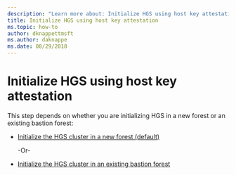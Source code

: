 ```yaml
---
description: "Learn more about: Initialize HGS using host key attestation"
title: Initialize HGS using host key attestation
ms.topic: how-to
author: dknappettmsft
ms.author: daknappe
ms.date: 08/29/2018
---
```


# Initialize HGS using host key attestation

This step depends on whether you are initializing HGS in a new forest or an existing bastion forest:

- [Initialize the HGS cluster in a new forest (default)](guarded-fabric-initialize-hgs-key-mode-default.md)

  -Or-

- [Initialize the HGS cluster in an existing bastion forest](guarded-fabric-initialize-hgs-key-mode-bastion.md)







